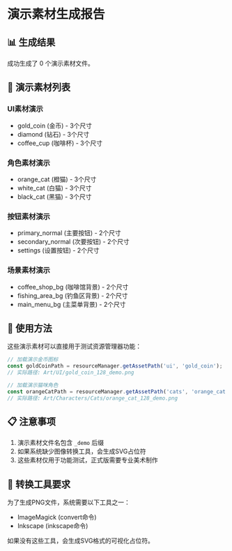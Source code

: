 # 演示素材生成报告

## 📊 生成结果

成功生成了 0 个演示素材文件。

## 🎯 演示素材列表

### UI素材演示
- gold_coin (金币) - 3个尺寸
- diamond (钻石) - 3个尺寸  
- coffee_cup (咖啡杯) - 3个尺寸

### 角色素材演示
- orange_cat (橙猫) - 3个尺寸
- white_cat (白猫) - 3个尺寸
- black_cat (黑猫) - 3个尺寸

### 按钮素材演示
- primary_normal (主要按钮) - 2个尺寸
- secondary_normal (次要按钮) - 2个尺寸
- settings (设置按钮) - 2个尺寸

### 场景素材演示
- coffee_shop_bg (咖啡馆背景) - 2个尺寸
- fishing_area_bg (钓鱼区背景) - 2个尺寸
- main_menu_bg (主菜单背景) - 2个尺寸

## 🚀 使用方法

这些演示素材可以直接用于测试资源管理器功能：

```typescript
// 加载演示金币图标
const goldCoinPath = resourceManager.getAssetPath('ui', 'gold_coin');
// 实际路径: Art/UI/gold_coin_128_demo.png

// 加载演示猫咪角色  
const orangeCatPath = resourceManager.getAssetPath('cats', 'orange_cat');
// 实际路径: Art/Characters/Cats/orange_cat_128_demo.png
```

## 📋 注意事项

1. 演示素材文件名包含 `_demo` 后缀
2. 如果系统缺少图像转换工具，会生成SVG占位符
3. 这些素材仅用于功能测试，正式版需要专业美术制作

## 🔧 转换工具要求

为了生成PNG文件，系统需要以下工具之一：
- ImageMagick (convert命令)
- Inkscape (inkscape命令)

如果没有这些工具，会生成SVG格式的可视化占位符。
